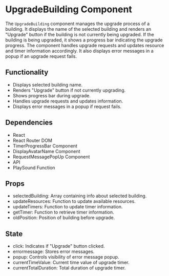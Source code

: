 # UpgradeBuilding Component

The `UpgradeBuilding` component manages the upgrade process of a building. It displays the name of the selected building and renders an "Upgrade" button if the building is not currently being upgraded. If the building is being upgraded, it shows a progress bar indicating the upgrade progress. The component handles upgrade requests and updates resource and timer information accordingly. It also displays error messages in a popup if an upgrade request fails.

## Functionality

- Displays selected building name.
- Renders "Upgrade" button if not currently upgrading.
- Shows progress bar during upgrade.
- Handles upgrade requests and updates information.
- Displays error messages in a popup if request fails.

## Dependencies

- React
- React Router DOM
- TimerProgressBar Component
- DisplayAvatarName Component
- RequestMessagePopUp Component
- API
- PlaySound Function

## Props

- selectedBuilding: Array containing info about selected building.
- updateResources: Function to update available resources.
- updateTimers: Function to update timer information.
- getTimer: Function to retrieve timer information.
- oldPosition: Position of building before upgrade.

## State

- click: Indicates if "Upgrade" button clicked.
- errormessage: Stores error messages.
- popup: Controls visibility of error message popup.
- currentTimeValue: Current time value of upgrade timer.
- currentTotalDuration: Total duration of upgrade timer.
